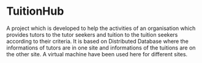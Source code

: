 # TuitionHub
A project which is developed to help the activities of an organisation which provides tutors to the tutor seekers and tuition to the tuition seekers according to their criteria. It is based on Distributed Database where the informations of tutors are in one site and informations of the tuitions are on the other site. A virtual machine have been used here for different sites.

